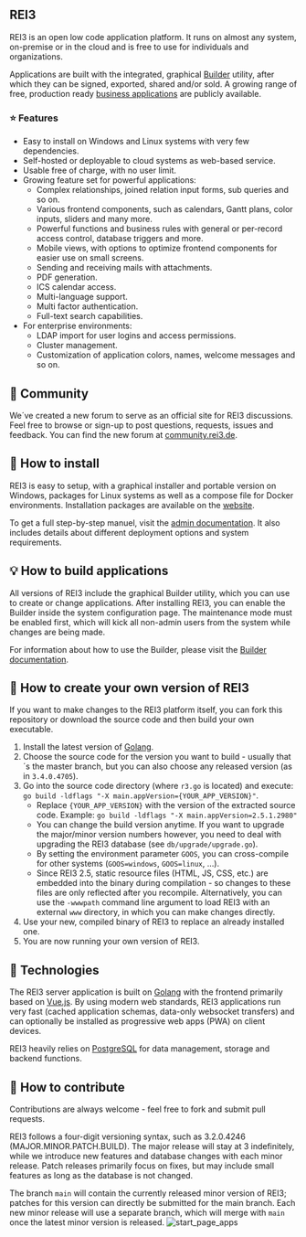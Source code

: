 ## REI3
REI3 is an open low code application platform. It runs on almost any system, on-premise or in the cloud and is free to use for individuals and organizations.

Applications are built with the integrated, graphical [Builder](https://rei3.de/en/docs) utility, after which they can be signed, exported, shared and/or sold. A growing range of free, production ready [business applications](https://rei3.de/en/applications) are publicly available.

### ⭐ Features
* Easy to install on Windows and Linux systems with very few dependencies.
* Self-hosted or deployable to cloud systems as web-based service.
* Usable free of charge, with no user limit.
* Growing feature set for powerful applications:
  * Complex relationships, joined relation input forms, sub queries and so on.
  * Various frontend components, such as calendars, Gantt plans, color inputs, sliders and many more.
  * Powerful functions and business rules with general or per-record access control, database triggers and more.
  * Mobile views, with options to optimize frontend components for easier use on small screens.
  * Sending and receiving mails with attachments.
  * PDF generation.
  * ICS calendar access.
  * Multi-language support.
  * Multi factor authentication.
  * Full-text search capabilities.
* For enterprise environments:
  * LDAP import for user logins and access permissions.
  * Cluster management.
  * Customization of application colors, names, welcome messages and so on.

## :ticket: Community
We´ve created a new forum to serve as an official site for REI3 discussions. Feel free to browse or sign-up to post questions, requests, issues and feedback. You can find the new forum at [community.rei3.de](https://community.rei3.de).

## 📀 How to install
REI3 is easy to setup, with a graphical installer and portable version on Windows, packages for Linux systems as well as a compose file for Docker environments. Installation packages are available on the [website](https://rei3.de/en/downloads).

To get a full step-by-step manuel, visit the [admin documentation](https://rei3.de/en/docs/admin). It also includes details about different deployment options and system requirements.

## 💡 How to build applications
All versions of REI3 include the graphical Builder utility, which you can use to create or change applications. After installing REI3, you can enable the Builder inside the system configuration page. The maintenance mode must be enabled first, which will kick all non-admin users from the system while changes are being made.

For information about how to use the Builder, please visit the [Builder documentation](https://rei3.de/en/docs/builder).

## 📑 How to create your own version of REI3
If you want to make changes to the REI3 platform itself, you can fork this repository or download the source code and then build your own executable.

1. Install the latest version of [Golang](https://golang.org/dl/).
1. Choose the source code for the version you want to build - usually that´s the master branch, but you can also choose any released version (as in `3.4.0.4705`).
1. Go into the source code directory (where `r3.go` is located) and execute: `go build -ldflags "-X main.appVersion={YOUR_APP_VERSION}"`.
   * Replace `{YOUR_APP_VERSION}` with the version of the extracted source code. Example: `go build -ldflags "-X main.appVersion=2.5.1.2980"`
   * You can change the build version anytime. If you want to upgrade the major/minor version numbers however, you need to deal with upgrading the REI3 database (see `db/upgrade/upgrade.go`).
   * By setting the environment parameter `GOOS`, you can cross-compile for other systems (`GOOS=windows`, `GOOS=linux`, ...).
   * Since REI3 2.5, static resource files (HTML, JS, CSS, etc.) are embedded into the binary during compilation - so changes to these files are only reflected after you recompile. Alternatively, you can use the `-wwwpath` command line argument to load REI3 with an external `www` directory, in which you can make changes directly.
1. Use your new, compiled binary of REI3 to replace an already installed one.
1. You are now running your own version of REI3.

## 📇 Technologies
The REI3 server application is built on [Golang](https://golang.org/) with the frontend primarily based on [Vue.js](https://vuejs.org/). By using modern web standards, REI3 applications run very fast (cached application schemas, data-only websocket transfers) and can optionally be installed as progressive web apps (PWA) on client devices.

REI3 heavily relies on [PostgreSQL](https://www.postgresql.org/) for data management, storage and backend functions.

## 👏 How to contribute
Contributions are always welcome - feel free to fork and submit pull requests.

REI3 follows a four-digit versioning syntax, such as 3.2.0.4246 (MAJOR.MINOR.PATCH.BUILD). The major release will stay at 3 indefinitely, while we introduce new features and database changes with each minor release. Patch releases primarily focus on fixes, but may include small features as long as the database is not changed.

The branch `main` will contain the currently released minor version of REI3; patches for this version can directly be submitted for the main branch. Each new minor release will use a separate branch, which will merge with `main` once the latest minor version is released.
![start_page_apps](https://github.com/r3-team/r3/assets/91757492/e3fa544d-6f37-4675-a13e-156a0ea9185e)
